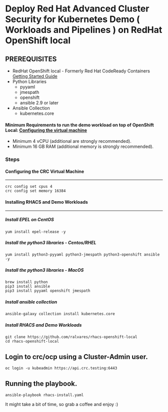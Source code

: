 # Deploy Red Hat Advanced Cluster Security for Kubernetes Demo ( Workloads and Pipelines ) on RedHat OpenShift local

## PREREQUISITES

- RedHat OpenShift local - Formerly Red Hat CodeReady Containers [Getting Started Guide](https://access.redhat.com/documentation/en-us/red_hat_openshift_local/2.5/html-single/getting_started_guide/index#doc-wrapper)
- Python Libraries
  - pyyaml
  - jmespath
  - openshift
  - ansible 2.9 or later
- Ansible Collection
  - kubernetes.core

#### Minimum Requirements to run the demo workload on top of OpenShift Local: [Configuring the virtual machine](https://access.redhat.com/documentation/en-us/red_hat_openshift_local/2.5/html-single/getting_started_guide/index#changing-the-selected-preset_gsg)

- Minimum 4 vCPU (additional are strongly recommended).
- Minimum 16 GB RAM (additional memory is strongly recommended).

### Steps

#### Configuring the CRC Virtual Machine
---
```
crc config set cpus 4
crc config set memory 16384
```

#### Installing RHACS and Demo Workloads
---

##### Install EPEL on CentOS
```
yum install epel-release -y
```

##### Install the python3 libraries - Centos/RHEL
```
yum install python3-pyyaml python3-jmespath python3-openshift ansible -y
```

##### Install the python3 libraries - MacOS
```
brew install python
pip3 install ansible
pip3 install pyyaml openshift jmespath
```

##### Install ansible collection
```
ansible-galaxy collection install kubernetes.core
```

##### Install RHACS and Demo Workloads
```
git clone https://github.com/ralvares/rhacs-openshift-local
cd rhacs-openshift-local
```

Login to crc/ocp using a Cluster-Admin user.
---
```
oc login -u kubeadmin https://api.crc.testing:6443 
```

Running the playbook.
---
```
ansible-playbook rhacs-install.yaml
```

It might take a bit of time, so grab a coffee and enjoy :)
